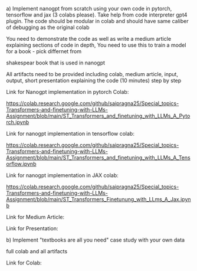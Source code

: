 a) Implement nanogpt from scratch using your own code in pytorch, tensorflow and jax (3 colabs please). Take help from code interpreter gpt4 plugin. The code should be modular in colab and should have same caliber of debugging as the original colab 

You need to demonstrate the code as well as write a medium article explaining sections of code in depth, You need to use this to train a model for a book - pick differnet from 

shakespear book that is used in nanogpt

All artifacts need to be provided including colab, medium article, input, output, short presentation explaining the code (10 minutes) step by step

Link for Nanogpt implementation in pytorch Colab:

https://colab.research.google.com/github/saipragna25/Special_topics-Transformers-and-finetuning-with-LLMs-Assignment/blob/main/ST_Transformers_and_finetuning_with_LLMs_A_Pytorch.ipynb

Link for nanogpt implementation in tensorflow colab: 

https://colab.research.google.com/github/saipragna25/Special_topics-Transformers-and-finetuning-with-LLMs-Assignment/blob/main/ST_Transformers_and_finetuning_with_LLMs_A_Tensorflow.ipynb

Link for nanogpt implementation in JAX colab:

https://colab.research.google.com/github/saipragna25/Special_topics-Transformers-and-finetuning-with-LLMs-Assignment/blob/main/ST_Transformers_Finetunung_with_LLms_A_Jax.ipynb

Link for Medium Article:

Link for Presentation:


b) Implement "textbooks are all you need" case study with your own data

full colab and all artifacts

Link for Colab:

